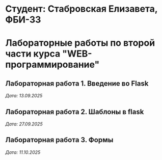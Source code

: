 # Студент: Стабровская Елизавета, ФБИ-33

# Лабораторные работы по второй части курса "WEB-программирование"

## Лабораторная работа 1. Введение во Flask

*Дата: 13.09.2025*

## Лабораторная работа 2. Шаблоны в flask

*Дата: 27.09.2025*

## Лабораторная работа 3. Формы

*Дата: 11.10.2025*

